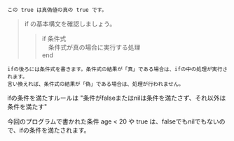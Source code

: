 ```この true は真偽値の真の true です。```  
  
> if の基本構文を確認しましょう。   
>> if 条件式  
　条件式が真の場合に実行する処理  
end  

```ifの後ろには条件式を書きます。条件式の結果が「真」である場合は、ifの中の処理が実行されます。```  
```言い換えれば、条件式の結果が「偽」である場合は、処理が行われません。```  

  
ifの条件を満たすルールは "条件がfalseまたはnilは条件を満たさず、それ以外は条件を満たす"  
  
今回のプログラムで書かれた条件 age < 20 や true は、falseでもnilでもないので、ifの条件を満たされます。  
　　
